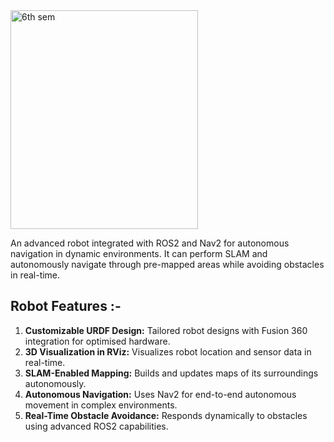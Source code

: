 <img src="https://github.com/user-attachments/assets/bbe7f54e-4c7f-41d1-8140-bf574d52af85" alt="6th sem" width="300" height="350">

An advanced robot integrated with ROS2 and Nav2 for autonomous navigation in dynamic environments. It can perform SLAM and autonomously navigate through pre-mapped areas while avoiding obstacles in real-time.

## **Robot Features :-**
1. **Customizable URDF Design:** Tailored robot designs with Fusion 360 integration for optimised hardware. 
2. **3D Visualization in RViz:** Visualizes robot location and sensor data in real-time.
3. **SLAM-Enabled Mapping:** Builds and updates maps of its surroundings autonomously.
4. **Autonomous Navigation:** Uses Nav2 for end-to-end autonomous movement in complex environments.
5. **Real-Time Obstacle Avoidance:** Responds dynamically to obstacles using advanced ROS2 capabilities.
